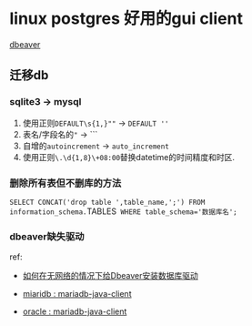 # linux postgres 好用的gui client
[dbeaver](https://dbeaver.io/)

## 迁移db
### sqlite3 -> mysql
1. 使用正则`DEFAULT\s{1,}""` -> `DEFAULT ''`
1. 表名/字段名的`"` -> ```
1. 自增的`autoincrement` -> `auto_increment`
1. 使用正则`\.\d{1,8}\+08:00`替换datetime的时间精度和时区.

### 删除所有表但不删库的方法
`SELECT CONCAT('drop table ',table_name,';') FROM information_schema.`TABLES` WHERE table_schema='数据库名';`

### dbeaver缺失驱动
ref:
- [如何在无网络的情况下给Dbeaver安装数据库驱动](https://blog.csdn.net/Georgetwo/article/details/112390120)

- [miaridb : mariadb-java-client](https://mvnrepository.com/artifact/org.mariadb.jdbc/mariadb-java-client)
- [oracle : mariadb-java-client](https://mvnrepository.com/artifact/org.mariadb.jdbc/mariadb-java-client)